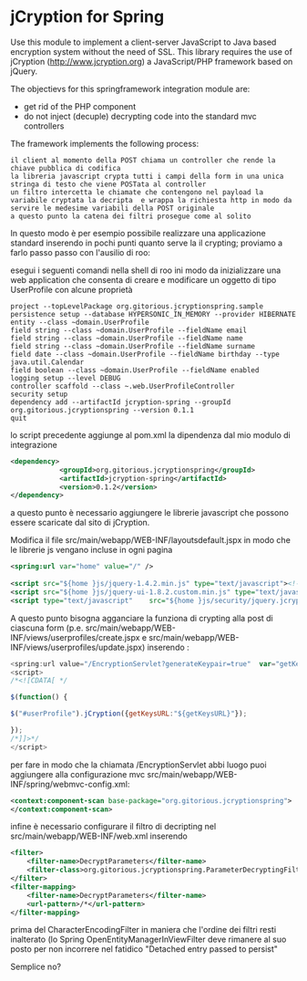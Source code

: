 jCryption for Spring
====================

Use this module to implement a client-server JavaScript to Java based encryption system without the need <sic> of SSL.
This library requires the use of jCryption (http://www.jcryption.org) a JavaScript/PHP framework based on jQuery.

The objectievs for this springframework integration module are:

* get rid of the PHP component
* do not inject (decuple) decrypting code into the standard mvc controllers

The framework implements the following process:

    il client al momento della POST chiama un controller che rende la chiave pubblica di codifica
    la libreria javascript crypta tutti i campi della form in una unica stringa di testo che viene POSTata al controller
    un filtro intercetta le chiamate che contengono nel payload la variabile cryptata la decripta  e wrappa la richiesta http in modo da servire le medesime variabili della POST originale
    a questo punto la catena dei filtri prosegue come al solito

 In questo modo è per esempio possibile realizzare una applicazione standard inserendo in pochi punti quanto serve la il crypting; proviamo a farlo passo passo con l'ausilio di roo:

esegui i seguenti comandi nella shell di roo ini modo da inizializzare una web application che consenta di creare e modificare un oggetto di tipo UserProfile con alcune proprietà

```
project --topLevelPackage org.gitorious.jcryptionspring.sample
persistence setup --database HYPERSONIC_IN_MEMORY --provider HIBERNATE 
entity --class ~domain.UserProfile
field string --class ~domain.UserProfile --fieldName email
field string --class ~domain.UserProfile --fieldName name
field string --class ~domain.UserProfile --fieldName surname
field date --class ~domain.UserProfile --fieldName birthday --type java.util.Calendar
field boolean --class ~domain.UserProfile --fieldName enabled
logging setup --level DEBUG 
controller scaffold --class ~.web.UserProfileController 
security setup
dependency add --artifactId jcryption-spring --groupId org.gitorious.jcryptionspring --version 0.1.1 
quit
```


lo script precedente aggiunge al pom.xml la dipendenza dal mio modulo di integrazione

```XML
<dependency>
            <groupId>org.gitorious.jcryptionspring</groupId>
            <artifactId>jcryption-spring</artifactId>
            <version>0.1.2</version>
</dependency>
```


a questo punto è necessario aggiungere le librerie javascript che possono essere scaricate dal sito di jCryption.

Modifica il file src/main/webapp/WEB-INF/layoutsdefault.jspx in modo che le librerie js vengano incluse in ogni pagina

```XML
<spring:url var="home" value="/" />
        
<script src="${home }js/jquery-1.4.2.min.js" type="text/javascript"><!--  --></script>  
<script src="${home }js/jquery-ui-1.8.2.custom.min.js" type="text/javascript"><!--  --></script>  
<script type="text/javascript"    src="${home }js/security/jquery.jcryption-1.2.js"><!--  --></script>
```


A questo punto bisogna agganciare la funziona di crypting alla post di ciascuna form (p.e. src/main/webapp/WEB-INF/views/userprofiles/create.jspx e src/main/webapp/WEB-INF/views/userprofiles/update.jspx) inserendo :

```javascript
<spring:url value="/EncryptionServlet?generateKeypair=true"  var="getKeysURL"/>
<script>  
/*<![CDATA[ */  

$(function() {

$("#userProfile").jCryption({getKeysURL:"${getKeysURL}"});

});
/*]]>*/
</script> 
```

per fare in modo che la chiamata  /EncryptionServlet abbi luogo puoi aggiungere alla configurazione mvc src/main/webapp/WEB-INF/spring/webmvc-config.xml:

```XML
<context:component-scan base-package="org.gitorious.jcryptionspring">
</context:component-scan>
```


infine è necessario configurare il filtro di decripting nel src/main/webapp/WEB-INF/web.xml inserendo

```XML
<filter>
    <filter-name>DecryptParameters</filter-name>  
    <filter-class>org.gitorious.jcryptionspring.ParameterDecryptingFilter</filter-class>  
</filter>  
<filter-mapping>  
    <filter-name>DecryptParameters</filter-name>  
    <url-pattern>/*</url-pattern>  
</filter-mapping>
```


prima del CharacterEncodingFilter in maniera che l'ordine dei filtri resti inalterato (lo Spring OpenEntityManagerInViewFilter deve rimanere al suo posto per non incorrere nel fatidico "Detached entry passed to persist"

Semplice no?


